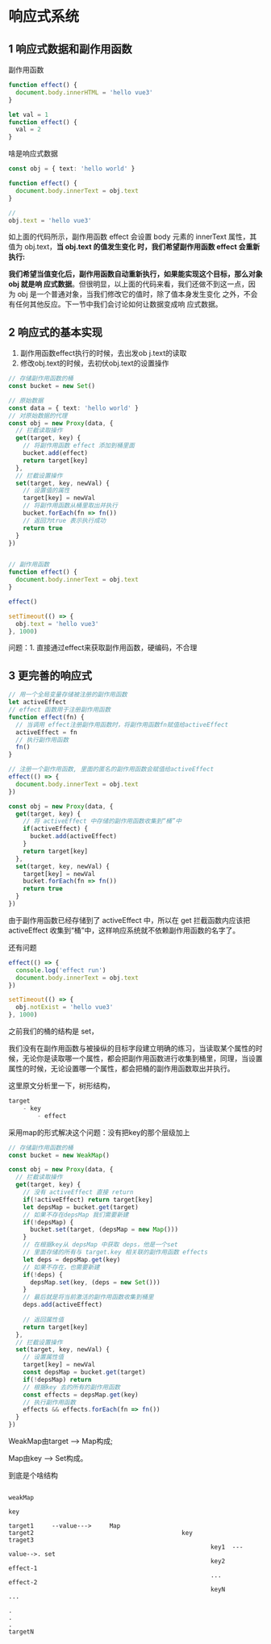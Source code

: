 # 响应式系统







## 1 响应式数据和副作用函数

副作用函数

```ts
function effect() {
  document.body.innerHTML = 'hello vue3'
}

let val = 1
function effect() {
  val = 2
}
```

啥是响应式数据

```ts
const obj = { text: 'hello world' }

function effect() {
  document.body.innerText = obj.text
}

// 
obj.text = 'hello vue3'
```

如上面的代码所示，副作用函数 effect 会设置 body 元素的 innerText 属性，其值为 obj.text，**当 obj.text 的值发生变化 时，我们希望副作用函数 effect 会重新执行:**

**我们希望当值变化后，副作用函数自动重新执行，如果能实现这个目标，那么对象 obj 就是响 应式数据**。但很明显，以上面的代码来看，我们还做不到这一点，因 为 obj 是一个普通对象，当我们修改它的值时，除了值本身发生变化 之外，不会有任何其他反应。下一节中我们会讨论如何让数据变成响 应式数据。





## 2 响应式的基本实现

1. 副作用函数effect执行的时候，去出发ob j.text的读取
2. 修改obj.text的时候，去初伏obj.text的设置操作

```ts
// 存储副作用函数的桶
const bucket = new Set()

// 原始数据
const data = { text: 'hello world' }
// 对原始数据的代理
const obj = new Proxy(data, {
  // 拦截读取操作
  get(target, key) {
    // 将副作用函数 effect 添加到桶里面
    bucket.add(effect)
    return target[key]
  },
  // 拦截设置操作
  set(target, key, newVal) {
    // 设置值的属性
    target[key] = newVal
    // 将副作用函数从桶里取出并执行
    bucket.forEach(fn => fn())
    // 返回为true 表示执行成功
    return true 
  }
})


// 副作用函数
function effect() {
  document.body.innerText = obj.text
}

effect()

setTimeout(() => {
  obj.text = 'hello vue3'
}, 1000)
```



问题：1. 直接通过effect来获取副作用函数，硬编码，不合理





## 3 更完善的响应式



```ts
// 用一个全局变量存储被注册的副作用函数
let activeEffect
// effect 函数用于注册副作用函数
function effect(fn) {
  // 当调用 effect注册副作用函数时，将副作用函数fn赋值给activeEffect
  activeEffect = fn
  // 执行副作用函数
  fn()
}

// 注册一个副作用函数, 里面的匿名的副作用函数会赋值给activeEffect
effect(() => {
  document.body.innerText = obj.text
})

const obj = new Proxy(data, {
  get(target, key) {
    // 将 activeEffect 中存储的副作用函数收集到“桶”中
    if(activeEffect) {
      bucket.add(activeEffect)
    }
    return target[key]
  },
  set(target, key, newVal) {
    target[key] = newVal
    bucket.forEach(fn => fn())
    return true
  }
})
```

由于副作用函数已经存储到了 activeEffect 中，所以在 get 拦截函数内应该把 activeEffect 收集到“桶”中，这样响应系统就不依赖副作用函数的名字了。



还有问题

```ts
effect(() => {
  console.log('effect run')
  document.body.innerText = obj.text
})

setTimeout(() => {
  obj.notExist = 'hello vue3'
}, 1000)
```

之前我们的桶的结构是 set，

我们没有在副作用函数与被操纵的目标字段建立明确的练习，当读取某个属性的时候，无论你是读取哪一个属性，都会把副作用函数进行收集到桶里，同理，当设置属性的时候，无论设置哪一个属性，都会把桶的副作用函数取出并执行。



这里原文分析里一下，树形结构，

```ts
target
	- key
		- effect
```



采用map的形式解决这个问题：没有把key的那个层级加上

```ts
// 存储副作用函数的桶
const bucket = new WeakMap()

const obj = new Proxy(data, {
  // 拦截读取操作
  get(target, key) {
    // 没有 activeEffect 直接 return
    if(!activeEffect) return target[key]
    let depsMap = bucket.get(target)
    // 如果不存在depsMap 我们需要新建
    if(!depsMap) {
      bucket.set(target, (depsMap = new Map()))
    }
    // 在根据key从 depsMap 中获取 deps，他是一个set
    // 里面存储的所有与 target.key 相关联的副作用函数 effects
    let deps = depsMap.get(key)
    // 如果不存在，也需要新建
    if(!deps) {
      depsMap.set(key, (deps = new Set()))
    }
    // 最后就是将当前激活的副作用函数收集到桶里
    deps.add(activeEffect)
    
    // 返回属性值
    return target[key]
  },
  // 拦截设置操作
  set(target, key, newVal) {
    // 设置属性值
    target[key] = newVal
    const depsMap = bucket.get(target)
    if(!depsMap) return
    // 根据key 去的所有的副作用函数
    const effects = depsMap.get(key)
    // 执行副作用函数
    effects && effects.forEach(fn => fn())
  }
})
```

WeakMap由target --> Map构成; 

Map由key --> Set构成。



到底是个啥结构

```

weakMap

key

target1     --value--->     Map
target2											key
traget3
														key1  ---value-->. set
														key2              effect-1
														...								effect-2
														keyN							...
     
.
.
.
targetN


```

